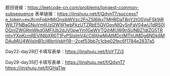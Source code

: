 题目链接：https://leetcode-cn.com/problems/longest-common-subsequence
表单链接：https://jinshuju.net/f/QdynT7/success?e_token=eyJfcmFpbHMiOnsibWVzc2FnZSI6IkxTMHRDaTBnY2tOSVpFSk9jRWtLTFNBaGNuVmllUzl2WW1wbFkzUTZRbE5QVGpvNlQySnFaV04wU1dRS0lDQnlZWGRmWkdGMFlUb2dJV0pwYm1GeWVTQjhMUW9nSUNBZ1dIZG5TRmtyYXpKcmREVlNlbXR0T1FvPSIsImV4cCI6IjIwMjAtMDctMThUMDg6NDk6MDAuMjU4WiIsInB1ciI6bnVsbH19--2cef53bb7c1cbe02fec6f1784e2837a5




Day22-day28打卡填写表单：https://jinshuju.net/f/oYTZi3

Day29-day35打卡填写表单：https://jinshuju.net/f/QdynT7
https://jinshuju.net/f/GHaTlw
